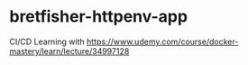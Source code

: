 # bretfisher-httpenv-app
CI/CD Learning with https://www.udemy.com/course/docker-mastery/learn/lecture/34997128
